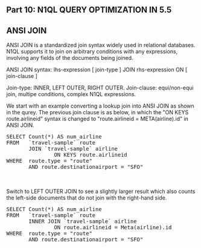 ## <b> Part 10: N1QL QUERY OPTIMIZATION IN 5.5 </b>

## ANSI JOIN

ANSI JOIN is a standardized join syntax widely used in relational databases. 
N1QL supports it to join on arbitrary conditions with any expressions, involving any fields of the documents being joined.

ANSI JOIN syntax:
        lhs-expression [ join-type ] JOIN rhs-expression ON [ join-clause ]
        
Join-type: INNER, LEFT OUTER, RIGHT OUTER.
Join-clause: equi/non-equi join, multipe conditions, complex N1QL expressions.
 
We start with an example converting a lookup join into ANSI JOIN as shown in the qurey. 
The previous join clause is as below, in which the "ON KEYS route.airlineid" syntax is changed to "route.airlineid = META(airline).id" in ANSI JOIN.

<pre>
SELECT Count(*) AS num_airline 
FROM   `travel-sample` route 
       JOIN `travel-sample` airline 
               ON KEYS route.airlineid 
WHERE  route.type = "route" 
       AND route.destinationairport = "SFO"
</pre>

<br><br>
Switch to LEFT OUTER JOIN to see a slightly larger result which also counts the left-side documents that do not join with the right-hand side.

<pre id="example">
SELECT Count(*) AS num_airline 
FROM   `travel-sample` route 
       INNER JOIN `travel-sample` airline 
               ON route.airlineid = Meta(airline).id 
WHERE  route.type = "route" 
       AND route.destinationairport = "SFO" 
</pre>

